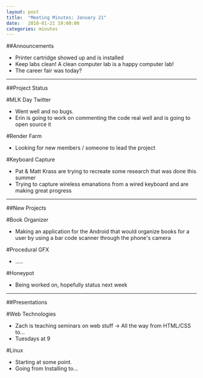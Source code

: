 ```yaml
---
layout: post
title: 	"Meeting Minutes: January 21"
date: 	2010-01-21 19:00:00
categories: minutes
---
```


##Announcements

- Printer cartridge showed up and is installed
- Keep labs clean! A clean computer lab is a happy computer lab!
- The career fair was today? 

---

##Project Status

#MLK Day Twitter

- Went well and no bugs.
- Erin is going to work on commenting the code real well and is going to open source it 

#Render Farm

- Looking for new members / someone to lead the project 

#Keyboard Capture

- Pat & Matt Krass are trying to recreate some research that was done this summer
- Trying to capture wireless emanations from a wired keyboard and are making great progress 

---

##New Projects

#Book Organizer

- Making an application for the Android that would organize books for a user by using a bar code scanner through the phone's camera 

#Procedural GFX

- ..... 

#Honeypot

- Being worked on, hopefully status next week 

---

##Presentations

#Web Technologies

- Zach is teaching seminars on web stuff -> All the way from HTML/CSS to...
- Tuesdays at 9 

#Linux

- Starting at some point.
- Going from Installing to... 
